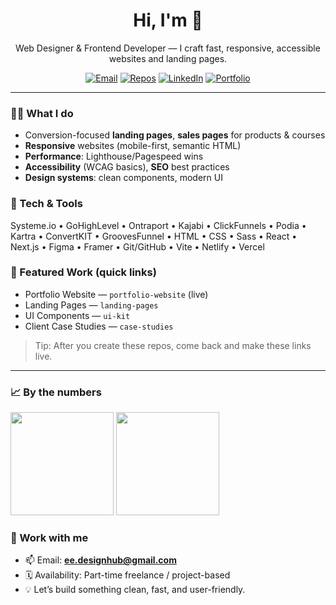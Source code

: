 <!-- Profile: Web Design / Frontend -->

<h1 align="center">Hi, I'm <Edosa Enowoghomwenma> 👋</h1>
<p align="center">
  Web Designer & Frontend Developer — I craft fast, responsive, accessible websites and landing pages.
</p>

<p align="center">
  <a href="mailto:<EMAIL>"><img alt="Email" src="https://img.shields.io/badge/Email-Contact-informational?logo=gmail"></a>
  <a href="https://github.com/<USERNAME>?tab=repositories"><img alt="Repos" src="https://img.shields.io/badge/Projects-Explore-blue"></a>
  <a href="https://www.linkedin.com/in/"><img alt="LinkedIn" src="https://img.shields.io/badge/LinkedIn-Connect-0A66C2?logo=linkedin"></a>
  <a href="#"><img alt="Portfolio" src="https://img.shields.io/badge/Portfolio-Visit-111111"></a>
</p>

---

### 👨‍💻 What I do
- Conversion-focused **landing pages**, **sales pages** for products & courses  
- **Responsive** websites (mobile-first, semantic HTML)  
- **Performance**: Lighthouse/Pagespeed wins  
- **Accessibility** (WCAG basics), **SEO** best practices  
- **Design systems**: clean components, modern UI

### 🧰 Tech & Tools
Systeme.io • GoHighLevel • Ontraport • Kajabi • ClickFunnels • Podia • Kartra • ConvertKIT • GroovesFunnel • HTML • CSS • Sass • React • Next.js • Figma • Framer • Git/GitHub • Vite • Netlify • Vercel 

### 🧩 Featured Work (quick links)
- Portfolio Website — `portfolio-website` (live)  
- Landing Pages — `landing-pages`  
- UI Components — `ui-kit`  
- Client Case Studies — `case-studies`

> Tip: After you create these repos, come back and make these links live.

---

### 📈 By the numbers
<p align="left">
  <img height="165" src="https://github-readme-stats.vercel.app/api?username=<USERNAME>&show_icons=true&hide_title=true" />
  <img height="165" src="https://github-readme-stats.vercel.app/api/top-langs/?username=<USERNAME>&layout=compact" />
</p>

### 🤝 Work with me
- 📫 Email: **ee.designhub@gmail.com**  
- 🗓️ Availability: Part-time freelance / project-based  
- 💡 Let’s build something clean, fast, and user-friendly.
